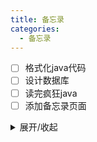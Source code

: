 ```yaml
---
title: 备忘录
categories: 
  - 备忘录
---
```

- [ ] 格式化java代码
- [ ] 设计数据库
- [ ] 读完疯狂java
- [ ] 添加备忘录页面

<details markdown='1'><summary>展开/收起</summary>
测试展开收起
</details>
